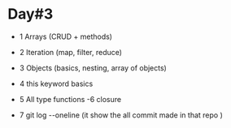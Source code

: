 # Day#3

- 1 Arrays (CRUD + methods)

- 2 Iteration (map, filter, reduce)

- 3 Objects (basics, nesting, array of objects)
- 4 this keyword basics
- 5 All type functions
-6 closure



- 7 git log --oneline (it show the all commit made in that repo )